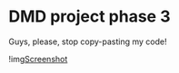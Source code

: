 # DMD project phase 3

Guys, please, stop copy-pasting my code!

!img[Screenshot](https://github.com/iammaxim/dmd_assignment_stage3/readme_data/screenshot_1.png)